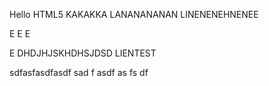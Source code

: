Hello HTML5 KAKAKKA
LANANANANAN
LINENENEHNENEE

E
E
E

E
DHDJHJSKHDHSJDSD
LIENTEST

sdfasfasdfasdf
sad
f
asdf
as
fs
df